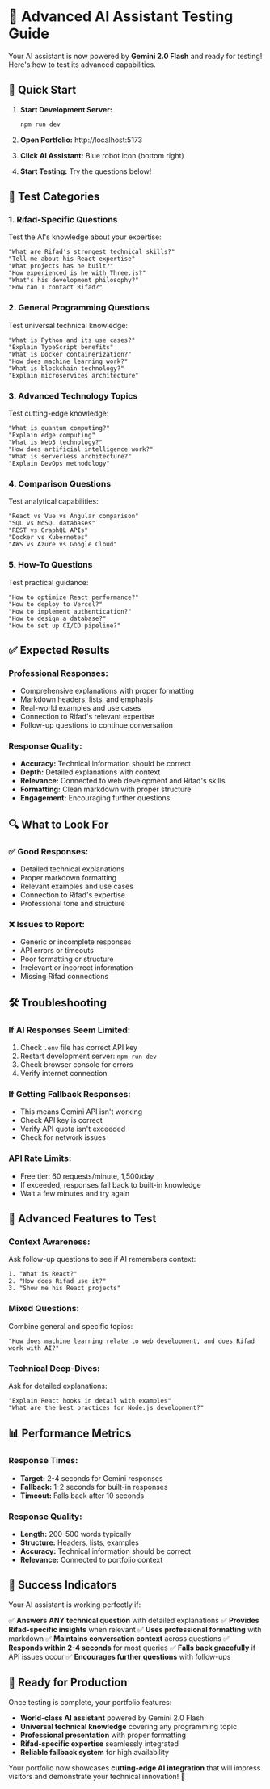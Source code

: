 # 🧠 Advanced AI Assistant Testing Guide

Your AI assistant is now powered by **Gemini 2.0 Flash** and ready for testing! Here's how to test its advanced capabilities.

## 🚀 Quick Start

1. **Start Development Server:**
   ```bash
   npm run dev
   ```

2. **Open Portfolio:** http://localhost:5173

3. **Click AI Assistant:** Blue robot icon (bottom right)

4. **Start Testing:** Try the questions below!

## 🎯 Test Categories

### **1. Rifad-Specific Questions**
Test the AI's knowledge about your expertise:

```
"What are Rifad's strongest technical skills?"
"Tell me about his React expertise"
"What projects has he built?"
"How experienced is he with Three.js?"
"What's his development philosophy?"
"How can I contact Rifad?"
```

### **2. General Programming Questions**
Test universal technical knowledge:

```
"What is Python and its use cases?"
"Explain TypeScript benefits"
"What is Docker containerization?"
"How does machine learning work?"
"What is blockchain technology?"
"Explain microservices architecture"
```

### **3. Advanced Technology Topics**
Test cutting-edge knowledge:

```
"What is quantum computing?"
"Explain edge computing"
"What is Web3 technology?"
"How does artificial intelligence work?"
"What is serverless architecture?"
"Explain DevOps methodology"
```

### **4. Comparison Questions**
Test analytical capabilities:

```
"React vs Vue vs Angular comparison"
"SQL vs NoSQL databases"
"REST vs GraphQL APIs"
"Docker vs Kubernetes"
"AWS vs Azure vs Google Cloud"
```

### **5. How-To Questions**
Test practical guidance:

```
"How to optimize React performance?"
"How to deploy to Vercel?"
"How to implement authentication?"
"How to design a database?"
"How to set up CI/CD pipeline?"
```

## ✅ Expected Results

### **Professional Responses:**
- Comprehensive explanations with proper formatting
- Markdown headers, lists, and emphasis
- Real-world examples and use cases
- Connection to Rifad's relevant expertise
- Follow-up questions to continue conversation

### **Response Quality:**
- **Accuracy:** Technical information should be correct
- **Depth:** Detailed explanations with context
- **Relevance:** Connected to web development and Rifad's skills
- **Formatting:** Clean markdown with proper structure
- **Engagement:** Encouraging further questions

## 🔍 What to Look For

### **✅ Good Responses:**
- Detailed technical explanations
- Proper markdown formatting
- Relevant examples and use cases
- Connection to Rifad's expertise
- Professional tone and structure

### **❌ Issues to Report:**
- Generic or incomplete responses
- API errors or timeouts
- Poor formatting or structure
- Irrelevant or incorrect information
- Missing Rifad connections

## 🛠️ Troubleshooting

### **If AI Responses Seem Limited:**
1. Check `.env` file has correct API key
2. Restart development server: `npm run dev`
3. Check browser console for errors
4. Verify internet connection

### **If Getting Fallback Responses:**
- This means Gemini API isn't working
- Check API key is correct
- Verify API quota isn't exceeded
- Check for network issues

### **API Rate Limits:**
- Free tier: 60 requests/minute, 1,500/day
- If exceeded, responses fall back to built-in knowledge
- Wait a few minutes and try again

## 🌟 Advanced Features to Test

### **Context Awareness:**
Ask follow-up questions to see if AI remembers context:
```
1. "What is React?"
2. "How does Rifad use it?"
3. "Show me his React projects"
```

### **Mixed Questions:**
Combine general and specific topics:
```
"How does machine learning relate to web development, and does Rifad work with AI?"
```

### **Technical Deep-Dives:**
Ask for detailed explanations:
```
"Explain React hooks in detail with examples"
"What are the best practices for Node.js development?"
```

## 📊 Performance Metrics

### **Response Times:**
- **Target:** 2-4 seconds for Gemini responses
- **Fallback:** 1-2 seconds for built-in responses
- **Timeout:** Falls back after 10 seconds

### **Response Quality:**
- **Length:** 200-500 words typically
- **Structure:** Headers, lists, examples
- **Accuracy:** Technical information should be correct
- **Relevance:** Connected to portfolio context

## 🎉 Success Indicators

Your AI assistant is working perfectly if:

✅ **Answers ANY technical question** with detailed explanations
✅ **Provides Rifad-specific insights** when relevant
✅ **Uses professional formatting** with markdown
✅ **Maintains conversation context** across questions
✅ **Responds within 2-4 seconds** for most queries
✅ **Falls back gracefully** if API issues occur
✅ **Encourages further questions** with follow-ups

## 🚀 Ready for Production

Once testing is complete, your portfolio features:
- **World-class AI assistant** powered by Gemini 2.0 Flash
- **Universal technical knowledge** covering any programming topic
- **Professional presentation** with proper formatting
- **Rifad-specific expertise** seamlessly integrated
- **Reliable fallback system** for high availability

Your portfolio now showcases **cutting-edge AI integration** that will impress visitors and demonstrate your technical innovation! 🌟
